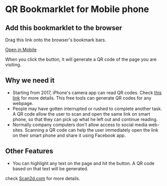 #  QR Bookmarklet for Mobile phone

## Add this bookmarklet to the browser

Drag this link onto the browser's bookmark bars.

<a class="" href="javascript:void((function()%7bvar%20sl;if(window.getSelection)%7bsl=%22%22+window.getSelection();%7delse%20if(document.selection)%7bsl=document.selection.createRange().text;%7ddata=encodeURIComponent(sl%7c%7clocation.href);var%20win=window.open(%22http://www.scan2d.com/tools/share.htm?url=%22+data,%22_blank%22,%22width=550,height=625,resizable=yes,status=yes,replace=true%22);win.focus();setTimeout(function%20(){win.close();},20000);%7d)())">Open in Mobile</a>


When you click the button, it will generate a QR code of the page you are visiting.

## Why we need it

* Starting from 2017, iPhone's camera app can read QR codes. Check [this link](http://www.iphonehacks.com/2017/09/how-to-scan-qr-codes-iphone-ipad-ios-11.html) for more details. This free tools can generate QR codes for any webpage.
* People may have gotten interrupted or rushed to complete another task. A QR code allow the user to scan and open the same link on smart phone, so that they can pick up what he left out and continue reading.
* Normally company computers don't allow access to social media web-sites. Scanning a QR code can help the user immediately open the link on their smart phone and share it using Facebook app. 

## Other Features
* You can highlight any text on the page and hit the button. A QR code based on that text will be generated.

check [Scan2d.com](https://scan2d.com) for more details.


